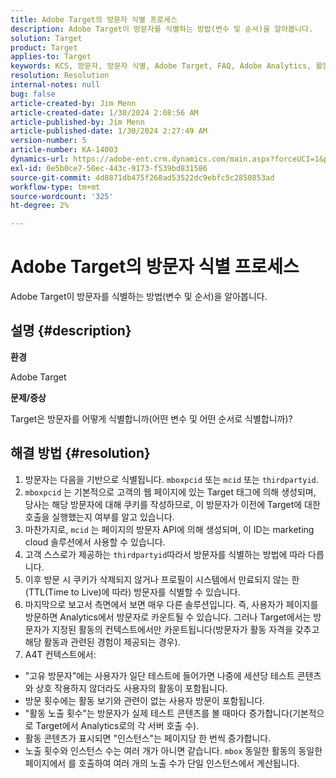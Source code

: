```yaml
---
title: Adobe Target의 방문자 식별 프로세스
description: Adobe Target이 방문자를 식별하는 방법(변수 및 순서)을 알아봅니다.
solution: Target
product: Target
applies-to: Target
keywords: KCS, 방문자, 방문자 식별, Adobe Target, FAQ, Adobe Analytics, 활동 노출, 인스턴스, 고유 방문자, 방문
resolution: Resolution
internal-notes: null
bug: false
article-created-by: Jim Menn
article-created-date: 1/30/2024 2:08:56 AM
article-published-by: Jim Menn
article-published-date: 1/30/2024 2:27:49 AM
version-number: 5
article-number: KA-14003
dynamics-url: https://adobe-ent.crm.dynamics.com/main.aspx?forceUCI=1&pagetype=entityrecord&etn=knowledgearticle&id=3e88e380-14bf-ee11-9079-6045bd006268
exl-id: 0e5b0ce7-50ec-443c-9173-f539bd831586
source-git-commit: 4d8871db475f268ad53522dc9ebfc5c2850853ad
workflow-type: tm+mt
source-wordcount: '325'
ht-degree: 2%

---
```


# Adobe Target의 방문자 식별 프로세스


Adobe Target이 방문자를 식별하는 방법(변수 및 순서)을 알아봅니다.

## 설명 {#description}


<b>환경</b>

Adobe Target



<b>문제/증상</b>

Target은 방문자를 어떻게 식별합니까(어떤 변수 및 어떤 순서로 식별합니까)?


## 해결 방법 {#resolution}


1. 방문자는 다음을 기반으로 식별됩니다. `mboxpcid` 또는 `mcid` 또는 `thirdpartyid`.
2. `mboxpcid` 는 기본적으로 고객의 웹 페이지에 있는 Target 태그에 의해 생성되며, 당사는 해당 방문자에 대해 쿠키를 작성하므로, 이 방문자가 이전에 Target에 대한 호출을 실행했는지 여부를 알고 있습니다.
3. 마찬가지로, `mcid` 는 페이지의 방문자 API에 의해 생성되며, 이 ID는 marketing cloud 솔루션에서 사용할 수 있습니다.
4. 고객 스스로가 제공하는 `thirdpartyid`따라서 방문자를 식별하는 방법에 따라 다릅니다.
5. 이후 방문 시 쿠키가 삭제되지 않거나 프로필이 시스템에서 만료되지 않는 한(TTL(Time to Live)에 따라) 방문자를 식별할 수 있습니다.
6. 마지막으로 보고서 측면에서 보면 매우 다른 솔루션입니다. 즉, 사용자가 페이지를 방문하면 Analytics에서 방문자로 카운트될 수 있습니다. 그러나 Target에서는 방문자가 지정된 활동의 컨텍스트에서만 카운트됩니다(방문자가 활동 자격을 갖추고 해당 활동과 관련된 경험이 제공되는 경우).
7. A4T 컨텍스트에서:


- &quot;고유 방문자&quot;에는 사용자가 일단 테스트에 들어가면 나중에 세션당 테스트 콘텐츠와 상호 작용하지 않더라도 사용자의 활동이 포함됩니다.
- 방문 횟수에는 활동 보기와 관련이 없는 사용자 방문이 포함됩니다.
- &quot;활동 노출 횟수&quot;는 방문자가 실제 테스트 콘텐츠를 볼 때마다 증가합니다(기본적으로 Target에서 Analytics로의 각 서버 호출 수).
- 활동 콘텐츠가 표시되면 &quot;인스턴스&quot;는 페이지당 한 번씩 증가합니다.
- 노출 횟수와 인스턴스 수는 여러 개가 아니면 같습니다. `mbox` 동일한 활동의 동일한 페이지에서 를 호출하여 여러 개의 노출 수가 단일 인스턴스에서 계산됩니다.
